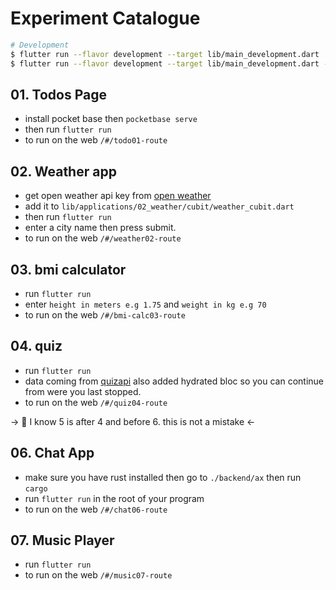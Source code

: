 # Experiment Catalogue

```sh
# Development
$ flutter run --flavor development --target lib/main_development.dart
$ flutter run --flavor development --target lib/main_development.dart -d chrome
```

## 01. Todos Page

- install pocket base then `pocketbase serve`
- then run `flutter run`
- to run on the web `/#/todo01-route`

## 02. Weather app

- get open weather api key from [open weather](https://openweathermap.org/)
- add it to `lib/applications/02_weather/cubit/weather_cubit.dart`
- then run `flutter run`
- enter a city name then press submit.
- to run on the web `/#/weather02-route`

## 03. bmi calculator

- run `flutter run`
- enter `height in meters e.g 1.75` and `weight in kg e.g 70`
- to run on the web `/#/bmi-calc03-route`

## 04. quiz

- run `flutter run`
- data coming from [quizapi](https://quizapi.io/) also added hydrated bloc so you can continue from were you last stopped.
- to run on the web `/#/quiz04-route`

-> 🫣 I know 5 is after 4 and before 6. this is not a mistake <-

## 06. Chat App

- make sure you have rust installed then go to `./backend/ax` then run `cargo`
- run `flutter run` in the root of your program
- to run on the web `/#/chat06-route`

## 07. Music Player

- run `flutter run`
- to run on the web `/#/music07-route`
